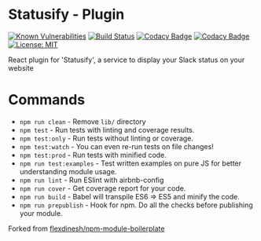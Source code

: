 # Statusify - Plugin

[![Known Vulnerabilities](https://snyk.io/test/github/etchteam/statusify-plugin/badge.svg)](https://snyk.io/test/github/etchteam/statusify-plugin)
[![Build Status](https://travis-ci.com/etchteam/statusify-plugin.svg?token=Keq3sENfwYStLzCYujxz&branch=develop)](https://travis-ci.com/etchteam/statusify-plugin)
[![Codacy Badge](https://api.codacy.com/project/badge/Grade/70e8177aa89f43ef997f71e70e4c9727)](https://www.codacy.com?utm_source=github.com&utm_medium=referral&utm_content=etchteam/statusify-plugin&utm_campaign=Badge_Grade)
[![Codacy Badge](https://api.codacy.com/project/badge/Coverage/70e8177aa89f43ef997f71e70e4c9727)](https://www.codacy.com?utm_source=github.com&utm_medium=referral&utm_content=etchteam/statusify-plugin&utm_campaign=Badge_Coverage)
[![License: MIT](https://img.shields.io/badge/License-MIT-blue.svg)](https://opensource.org/licenses/MIT)

React plugin for 'Statusify', a service to display your Slack status on your website

# Commands

* `npm run clean` - Remove `lib/` directory
* `npm test` - Run tests with linting and coverage results.
* `npm test:only` - Run tests without linting or coverage.
* `npm test:watch` - You can even re-run tests on file changes!
* `npm test:prod` - Run tests with minified code.
* `npm run test:examples` - Test written examples on pure JS for better understanding module usage.
* `npm run lint` - Run ESlint with airbnb-config
* `npm run cover` - Get coverage report for your code.
* `npm run build` - Babel will transpile ES6 => ES5 and minify the code.
* `npm run prepublish` - Hook for npm. Do all the checks before publishing your module.

Forked from [flexdinesh/npm-module-boilerplate](https://github.com/flexdinesh/npm-module-boilerplate)
